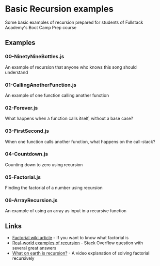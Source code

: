 # Basic Recursion examples

Some basic examples of recursion prepared for students of Fullstack Academy's Boot Camp Prep course

## Examples

### 00-NinetyNineBottles.js

An example of recursion that anyone who knows this song should understand

### 01-CallingAnotherFunction.js

An example of one function calling another function

### 02-Forever.js

What happens when a function calls itself, without a base case?

### 03-FirstSecond.js

When one function calls another function, what happens on the call-stack?

### 04-Countdown.js

Counting down to zero using recursion

### 05-Factorial.js

Finding the factorial of a number using recursion

### 06-ArrayRecursion.js

An example of using an array as input in a recursive function

## Links

- [Factorial wiki article](https://en.wikipedia.org/wiki/Factorial) - If you want to know what factorial is
- [Real-world examples of recursion](https://stackoverflow.com/questions/105838/real-world-examples-of-recursion) - Stack Overflow question with several great answers
- [What on earth is recursion?](https://www.youtube.com/watch?v=Mv9NEXX1VHc) - A video explanation of solving factorial recursively 